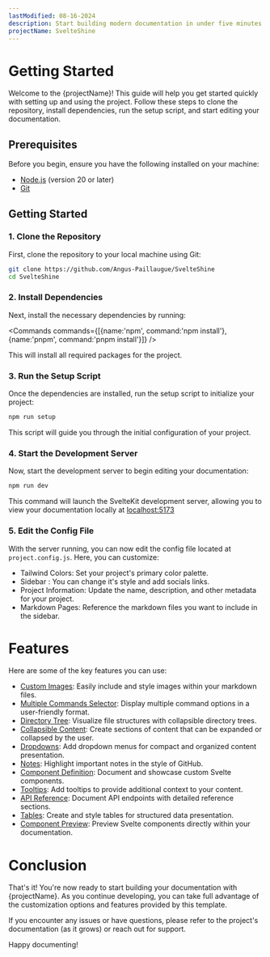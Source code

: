 ```yaml
---
lastModified: 08-16-2024
description: Start building modern documentation in under five minutes
projectName: SvelteShine
---
```


<script>
  import { Collapsible, Commands } from "$lib/components";
</script>


# Getting Started

Welcome to the {projectName}! This guide will help you get started quickly with setting up and using the project. Follow these steps to clone the repository, install dependencies, run the setup script, and start editing your documentation.


## Prerequisites

Before you begin, ensure you have the following installed on your machine:
 - [Node.js](https://nodejs.org/en/download/package-manager) (version 20 or later)
 - [Git](https://git-scm.com/downloads)

## Getting Started


### 1. Clone the Repository

First, clone the repository to your local machine using Git:

```bash no-line-numbers
git clone https://github.com/Angus-Paillaugue/SvelteShine
cd SvelteShine
```

### 2. Install Dependencies

Next, install the necessary dependencies by running:

<Commands commands={[{name:'npm', command:'npm install'}, {name:'pnpm', command:'pnpm install'}]} />

This will install all required packages for the project.


### 3. Run the Setup Script

Once the dependencies are installed, run the setup script to initialize your project:

```bash no-line-numbers
npm run setup
```

This script will guide you through the initial configuration of your project.


### 4. Start the Development Server

Now, start the development server to begin editing your documentation:

```bash no-line-numbers
npm run dev
```

This command will launch the SvelteKit development server, allowing you to view your documentation locally at [localhost:5173](http://localhost:5173)


### 5. Edit the Config File
With the server running, you can now edit the config file located at `project.config.js`. Here, you can customize:

 - Tailwind Colors: Set your project's primary color palette.
 - Sidebar : You can change it's style and add socials links.
 - Project Information: Update the name, description, and other metadata for your project.
 - Markdown Pages: Reference the markdown files you want to include in the sidebar.


# Features

Here are some of the key features you can use:

 - [Custom Images](/docs/Components/Images): Easily include and style images within your markdown files.
 - [Multiple Commands Selector](/docs/Components/Commands): Display multiple command options in a user-friendly format.
 - [Directory Tree](/docs/Components/Tree): Visualize file structures with collapsible directory trees.
 - [Collapsible Content](/docs/Components/Collapsible): Create sections of content that can be expanded or collapsed by the user.
 - [Dropdowns](/docs/Components/Dropdown): Add dropdown menus for compact and organized content presentation.
 - [Notes](/docs/Components/Note): Highlight important notes in the style of GitHub.
 - [Component Definition](/docs/Components/Definition): Document and showcase custom Svelte components.
 - [Tooltips](/docs/Components/Tooltip): Add tooltips to provide additional context to your content.
 - [API Reference](/docs/Components/Api-reference): Document API endpoints with detailed reference sections.
 - [Tables](/docs/Components/Tables): Create and style tables for structured data presentation.
 - [Component Preview](/docs/Components/ComponentPreview): Preview Svelte components directly within your documentation.


# Conclusion

That's it! You're now ready to start building your documentation with {projectName}. As you continue developing, you can take full advantage of the customization options and features provided by this template.

If you encounter any issues or have questions, please refer to the project's documentation (as it grows) or reach out for support.

Happy documenting!
